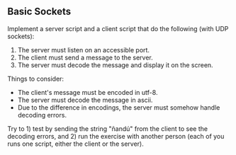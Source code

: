 ## Basic Sockets
Implement a server script and a client script that do the following (with UDP sockets):

1. The server must listen on an accessible port.
2. The client must send a message to the server.
3. The server must decode the message and display it on the screen.

Things to consider:

- The client's message must be encoded in utf-8.
- The server must decode the message in ascii.
- Due to the difference in encodings, the server must somehow handle decoding errors.

Try to 1) test by sending the string "ñandú" from the client to see the decoding errors, and 2) run the exercise with another person (each of you runs one script, either the client or the server).
